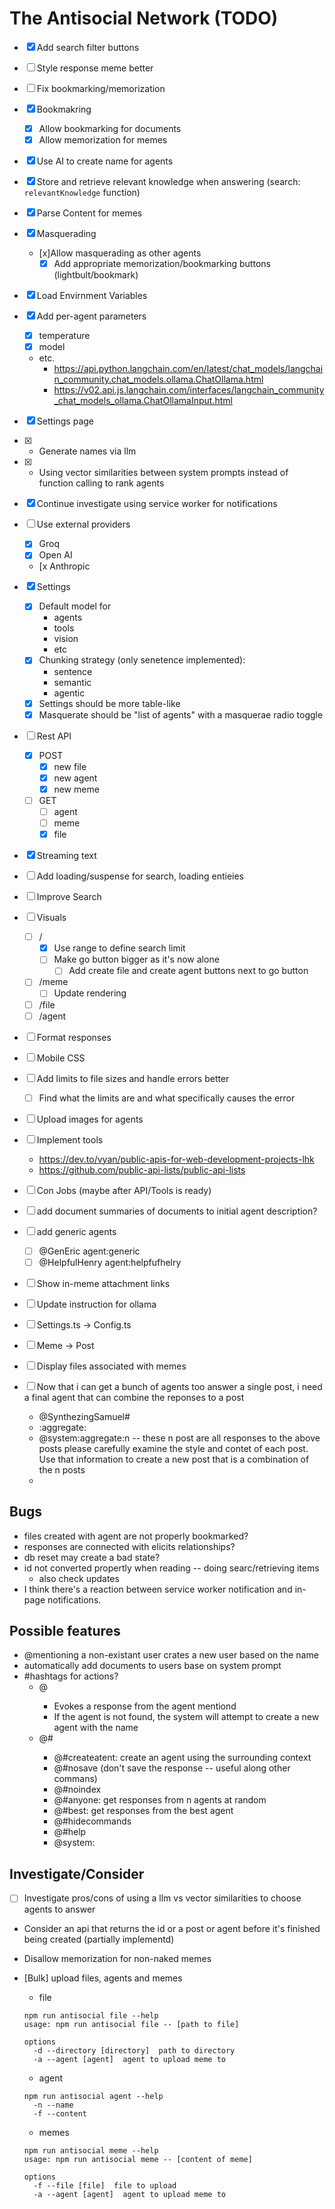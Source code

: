 # The Antisocial Network (TODO)

- [x] Add search filter buttons
- [ ] Style response meme better
- [ ] Fix bookmarking/memorization
- [x] Bookmakring
  - [x] Allow bookmarking for documents
  - [x] Allow memorization for memes
- [x] Use AI to create name for agents
- [x] Store and retrieve relevant knowledge when answering (search: `relevantKnowledge` function)
- [x] Parse Content for memes
- [x] Masquerading
  - [x]Allow masquerading as other agents
    - [x] Add appropriate memorization/bookmarking buttons (lightbult/bookmark)
- [x] Load Envirnment Variables
- [x] Add per-agent parameters
  - [x] temperature
  - [x] model
  - etc.
    - https://api.python.langchain.com/en/latest/chat_models/langchain_community.chat_models.ollama.ChatOllama.html
    - https://v02.api.js.langchain.com/interfaces/langchain_community_chat_models_ollama.ChatOllamaInput.html
- [x] Settings page
- [x] - Generate names via llm
- [x] - Using vector similarities between system prompts instead of function calling to rank agents
- [x] Continue investigate using service worker for notifications
- [ ] Use external providers
  - [x] Groq
  - [x] Open AI
  - [x Anthropic
- [x] Settings

  - [x] Default model for
    - agents
    - tools
    - vision
    - etc
  - [x] Chunking strategy (only senetence implemented):
    - sentence
    - semantic
    - agentic
  - [x] Settings should be more table-like
  - [x] Masquerate should be "list of agents" with a masquerae radio toggle

- [ ] Rest API
  - [x] POST
    - [x] new file
    - [x] new agent
    - [x] new meme
  - [ ] GET
    - [ ] agent
    - [ ] meme
    - [x] file
- [x] Streaming text
- [ ] Add loading/suspense for search, loading entieies
- [ ] Improve Search
- [ ] Visuals

  - [ ] /
    - [x] Use range to define search limit
    - [ ] Make go button bigger as it's now alone
      - [ ] Add create file and create agent buttons next to go button
  - [ ] /meme
    - [ ] Update rendering
  - [ ] /file
  - [ ] /agent

- [ ] Format responses
- [ ] Mobile CSS

- [ ] Add limits to file sizes and handle errors better

  - [ ] Find what the limits are and what specifically causes the error

- [ ] Upload images for agents
- [ ] Implement tools
  - https://dev.to/vyan/public-apis-for-web-development-projects-lhk
  - https://github.com/public-api-lists/public-api-lists
- [ ] Con Jobs (maybe after API/Tools is ready)
- [ ] add document summaries of documents to initial agent description?
- [ ] add generic agents
  - [ ] @GenEric agent:generic
  - [ ] @HelpfulHenry agent:helpfufhelry
- [ ] Show in-meme attachment links
- [ ] Update instruction for ollama
- [ ] Settings.ts -> Config.ts
- [ ] Meme -> Post
- [ ] Display files associated with memes
- [ ] Now that i can get a bunch of agents too answer a single post, i need a final agent that can combine the reponses to a post
  - @SynthezingSamuel#
  - :aggregate:
  - @system:aggregate:n -- these n post are all responses to the above posts
    please carefully examine the style and contet of each post. Use that information to create a new post that is a combination of the n posts
  -

## Bugs

- files created with agent are not properly bookmarked?
- responses are connected with elicits relationships?
- db reset may create a bad state?
- id not converted propertly when reading -- doing searc/retrieving items
  - also check updates
- I think there's a reaction between service worker notification and in-page notifications.

## Possible features

- @mentioning a non-existant user crates a new user based on the name
- automatically add documents to users base on system prompt
- #hashtags for actions?
  - @<agent-name>
    - Evokes a response from the agent mentiond
    - If the agent is not found, the system will attempt to create a new agent with the name
  - @#<action-name>
    - @#createatent:<name> create an agent using the surrounding context
    - @#nosave (don't save the response -- useful along other commans)
    - @#noindex
    - @#anyone:<n> get responses from n agents at random
    - @#best:<n> get responses from the best agent
    - @#hidecommands
    - @#help
    - @system:

## Investigate/Consider

- [ ] Investigate pros/cons of using a llm vs vector similarities to choose agents to answer
- Consider an api that returns the id or a post or agent before it's finished being created (partially implementd)
- Disallow memorization for non-naked memes

- [Bulk] upload files, agents and memes

  - file

  ```shell
  npm run antisocial file --help
  usage: npm run antisocial file -- [path to file]

  options
    -d --directory [directory]  path to directory
    -a --agent [agent]  agent to upload meme to
  ```

  - agent

  ```shell
  npm run antisocial agent --help
    -n --name
    -f --content
  ```

  - memes

  ```shell
  npm run antisocial meme --help
  usage: npm run antisocial meme -- [content of meme]

  options
    -f --file [file]  file to upload
    -a --agent [agent]  agent to upload meme to
  ```
